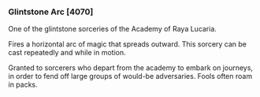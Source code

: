 ### Glintstone Arc [4070]

One of the glintstone sorceries of the Academy of Raya Lucaria.

Fires a horizontal arc of magic that spreads outward. This sorcery can be cast repeatedly and while in motion.

Granted to sorcerers who depart from the academy to embark on journeys, in order to fend off large groups of would-be adversaries. Fools often roam in packs.